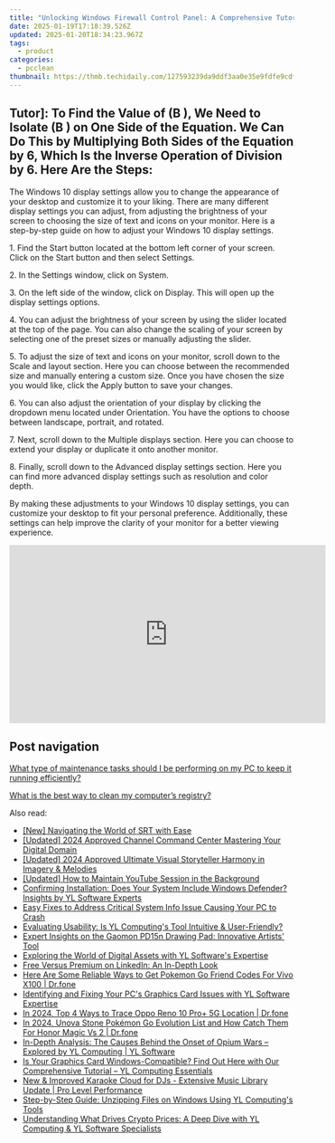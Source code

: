 ```yaml
---
title: "Unlocking Windows Firewall Control Panel: A Comprehensive Tutorial by YL Software Experts"
date: 2025-01-19T17:18:39.526Z
updated: 2025-01-20T18:34:23.967Z
tags:
  - product
categories:
  - pcclean
thumbnail: https://thmb.techidaily.com/127593239da9ddf3aa0e35e9fdfe9cdfb96622adf462fe90ad515f1ed2896ad3.jpg
---
```


## Tutor]: To Find the Value of \(B \), We Need to Isolate \(B \) on One Side of the Equation. We Can Do This by Multiplying Both Sides of the Equation by 6, Which Is the Inverse Operation of Division by 6. Here Are the Steps:

The Windows 10 display settings allow you to change the appearance of your desktop and customize it to your liking. There are many different display settings you can adjust, from adjusting the brightness of your screen to choosing the size of text and icons on your monitor. Here is a step-by-step guide on how to adjust your Windows 10 display settings. 

1\. Find the Start button located at the bottom left corner of your screen. Click on the Start button and then select Settings.

2\. In the Settings window, click on System.

3\. On the left side of the window, click on Display. This will open up the display settings options. 

4\. You can adjust the brightness of your screen by using the slider located at the top of the page. You can also change the scaling of your screen by selecting one of the preset sizes or manually adjusting the slider.

5\. To adjust the size of text and icons on your monitor, scroll down to the Scale and layout section. Here you can choose between the recommended size and manually entering a custom size. Once you have chosen the size you would like, click the Apply button to save your changes.

6\. You can also adjust the orientation of your display by clicking the dropdown menu located under Orientation. You have the options to choose between landscape, portrait, and rotated.

7\. Next, scroll down to the Multiple displays section. Here you can choose to extend your display or duplicate it onto another monitor.

8\. Finally, scroll down to the Advanced display settings section. Here you can find more advanced display settings such as resolution and color depth. 

By making these adjustments to your Windows 10 display settings, you can customize your desktop to fit your personal preference. Additionally, these settings can help improve the clarity of your monitor for a better viewing experience.

<!-- affiliate ads begin -->
<iframe width="560" height="315" src="https://www.youtube.com/embed/OdlXe5RELW0?si=Iz1H1QnLQVw-Eu3e" title="YouTube video player" frameborder="0" allow="accelerometer; autoplay; clipboard-write; encrypted-media; gyroscope; picture-in-picture; web-share" referrerpolicy="strict-origin-when-cross-origin" allowfullscreen></iframe>
<!-- affiliate ads end -->

## Post navigation

[What type of maintenance tasks should I be performing on my PC to keep it running efficiently?](https://tools.techidaily.com/pcclean/products/)

[What is the best way to clean my computer’s registry?](https://tools.techidaily.com/pcclean/products/)

<ins class="adsbygoogle"
     style="display:block"
     data-ad-format="autorelaxed"
     data-ad-client="ca-pub-7571918770474297"
     data-ad-slot="1223367746"></ins>

<ins class="adsbygoogle"
     style="display:block"
     data-ad-client="ca-pub-7571918770474297"
     data-ad-slot="8358498916"
     data-ad-format="auto"
     data-full-width-responsive="true"></ins>

<span class="atpl-alsoreadstyle">Also read:</span>
<div><ul>
<li><a href="https://extra-guidance.techidaily.com/new-navigating-the-world-of-srt-with-ease/"><u>[New] Navigating the World of SRT with Ease</u></a></li>
<li><a href="https://facebook-video-footage.techidaily.com/updated-2024-approved-channel-command-center-mastering-your-digital-domain/"><u>[Updated] 2024 Approved Channel Command Center Mastering Your Digital Domain</u></a></li>
<li><a href="https://youtube-tips.techidaily.com/ed-2024-approved-ultimate-visual-storyteller-harmony-in-imagery-and-melodies/"><u>[Updated] 2024 Approved Ultimate Visual Storyteller Harmony in Imagery & Melodies</u></a></li>
<li><a href="https://youtube-blog.techidaily.com/ed-how-to-maintain-youtube-session-in-the-background/"><u>[Updated] How to Maintain YouTube Session in the Background</u></a></li>
<li><a href="https://win-exclusive.techidaily.com/confirming-installation-does-your-system-include-windows-defender-insights-by-yl-software-experts/"><u>Confirming Installation: Does Your System Include Windows Defender? Insights by YL Software Experts</u></a></li>
<li><a href="https://blue-screen-error.techidaily.com/easy-fixes-to-address-critical-system-info-issue-causing-your-pc-to-crash/"><u>Easy Fixes to Address Critical System Info Issue Causing Your PC to Crash</u></a></li>
<li><a href="https://win-exclusive.techidaily.com/evaluating-usability-is-yl-computings-tool-intuitive-and-user-friendly/"><u>Evaluating Usability: Is YL Computing's Tool Intuitive & User-Friendly?</u></a></li>
<li><a href="https://buynow-help.techidaily.com/expert-insights-on-the-gaomon-pd15n-drawing-pad-innovative-artists-tool/"><u>Expert Insights on the Gaomon PD15n Drawing Pad: Innovative Artists' Tool</u></a></li>
<li><a href="https://win-exclusive.techidaily.com/exploring-the-world-of-digital-assets-with-yl-softwares-expertise/"><u>Exploring the World of Digital Assets with YL Software's Expertise</u></a></li>
<li><a href="https://buynow-reviews.techidaily.com/free-versus-premium-on-linkedin-an-in-depth-look/"><u>Free Versus Premium on LinkedIn: An In-Depth Look</u></a></li>
<li><a href="https://change-location.techidaily.com/here-are-some-reliable-ways-to-get-pokemon-go-friend-codes-for-vivo-x100-drfone-by-drfone-virtual-android/"><u>Here Are Some Reliable Ways to Get Pokemon Go Friend Codes For Vivo X100 | Dr.fone</u></a></li>
<li><a href="https://win-exclusive.techidaily.com/identifying-and-fixing-your-pcs-graphics-card-issues-with-yl-software-expertise/"><u>Identifying and Fixing Your PC's Graphics Card Issues with YL Software Expertise</u></a></li>
<li><a href="https://android-location-track.techidaily.com/in-2024-top-4-ways-to-trace-oppo-reno-10-proplus-5g-location-drfone-by-drfone-virtual-android/"><u>In 2024, Top 4 Ways to Trace Oppo Reno 10 Pro+ 5G Location | Dr.fone</u></a></li>
<li><a href="https://pokemon-go-android.techidaily.com/in-2024-unova-stone-pokemon-go-evolution-list-and-how-catch-them-for-honor-magic-vs-2-drfone-by-drfone-virtual-android/"><u>In 2024, Unova Stone Pokémon Go Evolution List and How Catch Them For Honor Magic Vs 2 | Dr.fone</u></a></li>
<li><a href="https://win-exclusive.techidaily.com/in-depth-analysis-the-causes-behind-the-onset-of-opium-wars-explored-by-yl-computing-yl-software/"><u>In-Depth Analysis: The Causes Behind the Onset of Opium Wars – Explored by YL Computing | YL Software</u></a></li>
<li><a href="https://win-exclusive.techidaily.com/is-your-graphics-card-windows-compatible-find-out-here-with-our-comprehensive-tutorial-yl-computing-essentials/"><u>Is Your Graphics Card Windows-Compatible? Find Out Here with Our Comprehensive Tutorial – YL Computing Essentials</u></a></li>
<li><a href="https://win-exclusive.techidaily.com/new-and-improved-karaoke-cloud-for-djs-extensive-music-library-update-pro-level-performance/"><u>New & Improved Karaoke Cloud for DJs - Extensive Music Library Update | Pro Level Performance</u></a></li>
<li><a href="https://win-exclusive.techidaily.com/step-by-step-guide-unzipping-files-on-windows-using-yl-computings-tools/"><u>Step-by-Step Guide: Unzipping Files on Windows Using YL Computing's Tools</u></a></li>
<li><a href="https://win-exclusive.techidaily.com/understanding-what-drives-crypto-prices-a-deep-dive-with-yl-computing-and-yl-software-specialists/"><u>Understanding What Drives Crypto Prices: A Deep Dive with YL Computing & YL Software Specialists</u></a></li>
</ul></div>

